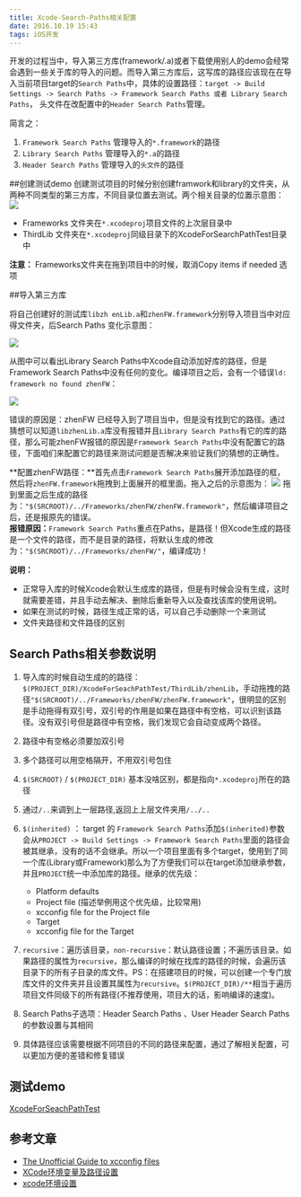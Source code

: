 ```yaml
---
title: Xcode-Search-Paths相关配置
date: 2016.10.19 15:43
tags: iOS开发
---
```

开发的过程当中，导入第三方库(framework/.a)或者下载使用别人的demo会经常会遇到一些关于库的导入的问题。而导入第三方库后，这写库的路径应该现在在导入当前项目target的`Search Paths`中，具体的设置路径：`target -> Build Settings -> Search Paths -> Framework Search Paths 或者 Library Search Paths`， 头文件在改配置中的`Header Search Paths`管理。  

简言之：
1.  `Framework Search Paths` 管理导入的`*.framework`的路径
2.  `Library Search Paths` 管理导入的`*.a`的路径
3. `Header Search Paths` 管理导入的`头文件`的路径

##创建测试demo
创建测试项目的时候分别创建framwork和library的文件夹，从两种不同类型的第三方库，不同目录位置去测试。两个相关目录的位置示意图：
![](http://upload-images.jianshu.io/upload_images/1216462-4a3ec9fcc2321887.png?imageMogr2/auto-orient/strip%7CimageView2/2/w/1240)
* Frameworks 文件夹在`*.xcodeproj`项目文件的上次层目录中
* ThirdLib 文件夹在`*.xcodeproj`同级目录下的XcodeForSearchPathTest目录中

**注意：** Frameworks文件夹在拖到项目中的时候，取消Copy items if needed 选项

##导入第三方库

将自己创建好的测试库`libzh enLib.a`和`zhenFW.framework`分别导入项目当中对应得文件夹，后Search Paths 变化示意图：

![](http://upload-images.jianshu.io/upload_images/1216462-8b36545fef774db9.png?imageMogr2/auto-orient/strip%7CimageView2/2/w/1240)

从图中可以看出Library Search Paths中Xcode自动添加好库的路径，但是Framework Search Paths中没有任何的变化。编译项目之后，会有一个错误`ld: framework no found zhenFW`：

![](http://upload-images.jianshu.io/upload_images/1216462-1266da410fd5584e.png?imageMogr2/auto-orient/strip%7CimageView2/2/w/1240)

错误的原因是：zhenFW 已经导入到了项目当中，但是没有找到它的路径。通过猜想可以知道`libzhenLib.a`库没有报错并且`Library Search Paths`有它的库的路径，那么可能zhenFW报错的原因是`Framework Search Paths`中没有配置它的路径，下面咱们来配置它的路径来测试问题是否解决来验证我们的猜想的正确性。

**配置zhenFW路径：**首先点击`Framework Search Paths`展开添加路径的框，然后将`zhenFW.framework`拖拽到上面展开的框里面。拖入之后的示意图为：
![](http://upload-images.jianshu.io/upload_images/1216462-c945576af347b713.png?imageMogr2/auto-orient/strip%7CimageView2/2/w/1240)
拖到里面之后生成的路径为：`"$(SRCROOT)/../Frameworks/zhenFW/zhenFW.framework"`，然后编译项目之后，还是报原先的错误。  
**报错原因：**`Framework Search Paths`重点在Paths，是路径！但Xcode生成的路径是一个文件的路径，而不是目录的路径，将默认生成的修改为：`"$(SRCROOT)/../Frameworks/zhenFW/"`，编译成功！

**说明：**

* 正常导入库的时候Xcode会默认生成库的路径，但是有时候会没有生成，这时就需要差错，并且手动去解决、删除后重新导入以及查找该库的使用说明。
* 如果在测试的时候，路径生成正常的话，可以自己手动删除一个来测试
* 文件夹路径和文件路径的区别

## Search Paths相关参数说明
1. 导入库的时候自动生成的的路径：`$(PROJECT_DIR)/XcodeForSeachPathTest/ThirdLib/zhenLib`，手动拖拽的路径`"$(SRCROOT)/../Frameworks/zhenFW/zhenFW.framework"`，很明显的区别是手动拖得有双引号，双引号的作用是如果在路径中有空格，可以识别该路径。没有双引号但是路径中有空格，我们发现它会自动变成两个路径。
2. 路径中有空格必须要加双引号
3. 多个路径可以用空格隔开，不用双引号包住
4. `$(SRCROOT)` / `$(PROJECT_DIR)` 基本没啥区别，都是指向`*.xcodeproj`所在的路径
5. 通过`/..`来调到上一层路径,返回上上层文件夹用`/../..`
6. `$(inherited)` ： target 的 `Framework Search Paths`添加`$(inherited)`参数会从`PROJECT -> Build Settings -> Framework Search Paths`里面的路径会被其继承，没有的话不会继承。所以一个项目里面有多个target，使用到了同一个库(Library或Framework)那么为了方便我们可以在target添加继承参数，并且`PROJECT`统一中添加库的路径。继承的优先级：
   * Platform defaults
   * Project file (描述举例用这个优先级，比较常用)
   * xcconfig file for the Project file
   * Target
   * xcconfig file for the Target

7. `recursive`：遍历该目录，`non-recursive`：默认路径设置；不遍历该目录。如果路径的属性为`recursive`，那么编译的时候在找库的路径的时候，会遍历该目录下的所有子目录的库文件。PS：在搭建项目的时候，可以创建一个专门放库文件的文件夹并且设置其属性为`recursive`。`$(PROJECT_DIR)/**`相当于遍历项目文件同级下的所有路径(不推荐使用，项目大的话，影响编译的速度)。
8. Search Paths子选项：Header Search Paths 、User Header Search Paths的参数设置与其相同
9. 具体路径应该需要根据不同项目的不同的路径来配置，通过了解相关配置，可以更加方便的差错和修复错误

## 测试demo
[XcodeForSeachPathTest](https://github.com/onezens/XcodeForSeachPathTest)

## 参考文章
 * [The Unofficial Guide to xcconfig files](https://pewpewthespells.com/blog/xcconfig_guide.html)
 * [XCode环境变量及路径设置](http://blog.csdn.net/freedom2028/article/details/8658819)
 * [xcode环境设置](http://blog.csdn.net/ylwdi/article/details/26259207)
